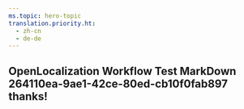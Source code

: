 ```yaml
---
ms.topic: hero-topic
translation.priority.ht: 
  - zh-cn
  - de-de
---
```

## OpenLocalization Workflow Test MarkDown 264110ea-9ae1-42ce-80ed-cb10f0fab897 thanks!
